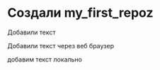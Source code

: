 ﻿# Создали  my_first_repoz

Добавили текст 

Добавили текст через веб браузер 

добавим текст локально 